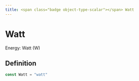 ```yaml
---
title: <span class="badge object-type-scalar"></span> Watt
---
```

# <span class="badge object-type-scalar"></span> Watt

Energy: Watt (W)

## Definition

```go
const Watt = "watt"
```
